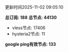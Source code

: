 更新时间2025-11-02 09:05:10

**总订阅: 188**
**总节点: 44130**
- vless节点: 17406
- hysteria2节点: 11

**google ping有效节点: 133**
